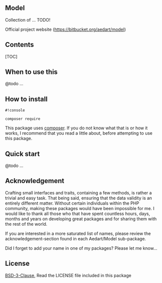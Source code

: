 ## Model ##

Collection of ... TODO!

Official project website (https://bitbucket.org/aedart/model)

## Contents ##

[TOC]

## When to use this ##

@todo ... 

## How to install ##

```
#!console

composer require 
```

This package uses [composer](https://getcomposer.org/). If you do not know what that is or how it works, I recommend that you read a little about, before attempting to use this package.

## Quick start ##

@todo ... 

## Acknowledgement ##

Crafting small interfaces and traits, containing a few methods, is rather a trivial and easy task. That being said, ensuring that the data validity is an entirely different matter. Without certain individuals within the PHP community, making these packages would have been impossible for me. I would like to thank all those who that have spent countless hours, days, months and years on developing great packages and for sharing them with the rest of the world.

If you are interested in a more saturated list of names, please review the acknowledgement-section found in each Aedart/Model sub-package.

Did I forget to add your name in one of my packages? Please let me know...


## License ##

[BSD-3-Clause](http://spdx.org/licenses/BSD-3-Clause), Read the LICENSE file included in this package